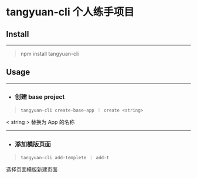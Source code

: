 # tangyuan-cli  个人练手项目

## Install
***

>  npm install tangyuan-cli

## Usage

***

- ### 创建 base project

>```tangyuan-cli create-base-app ｜ create <string>```

< string > 替换为 App 的名称

---
- ### 添加模版页面 

>```tangyuan-cli add-templete ｜ add-t ```

选择页面模版新建页面
